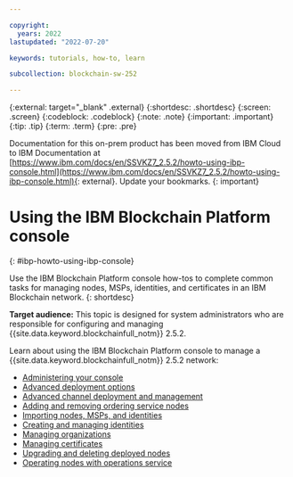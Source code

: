```yaml
---

copyright:
  years: 2022
lastupdated: "2022-07-20"

keywords: tutorials, how-to, learn

subcollection: blockchain-sw-252

---
```


{:external: target="_blank" .external}
{:shortdesc: .shortdesc}
{:screen: .screen}
{:codeblock: .codeblock}
{:note: .note}
{:important: .important}
{:tip: .tip}
{:term: .term}
{:pre: .pre}




Documentation for this on-prem product has been moved from IBM Cloud to IBM Documentation at [https://www.ibm.com/docs/en/SSVKZ7_2.5.2/howto-using-ibp-console.html](https://www.ibm.com/docs/en/SSVKZ7_2.5.2/howto-using-ibp-console.html){: external}. Update your bookmarks.
{: important}

# Using the IBM Blockchain Platform console
{: #ibp-howto-using-ibp-console}

Use the IBM Blockchain Platform console how-tos to complete common tasks for managing nodes, MSPs, identities, and certificates 
in an IBM Blockchain network. 
{: shortdesc}

**Target audience:** This topic is designed for system administrators who are responsible for configuring and managing
{{site.data.keyword.blockchainfull_notm}} 2.5.2.

Learn about using the IBM Blockchain Platform console to manage a {{site.data.keyword.blockchainfull_notm}} 2.5.2 network:

* [Administering your console](howto/console-ocp-manage.md)
* [Advanced deployment options](ibp-console-advanced-deployment.md)
* [Advanced channel deployment and management](ibp-console-advanced-channel.md)
* [Adding and removing ordering service nodes](ibp-console-add-remove-raft.md)
* [Importing nodes, MSPs, and identities](ibp-console-import-nodes.md)
* [Creating and managing identities](ibp-console-identities.md)
* [Managing organizations](ibp-console-organizations.md)
* [Managing certificates](ibp-console-certificates.md)
* [Upgrading and deleting deployed nodes](ibp-console-govern-components.md)
* [Operating nodes with operations service](/blockchain/blockchain-operations_service)

